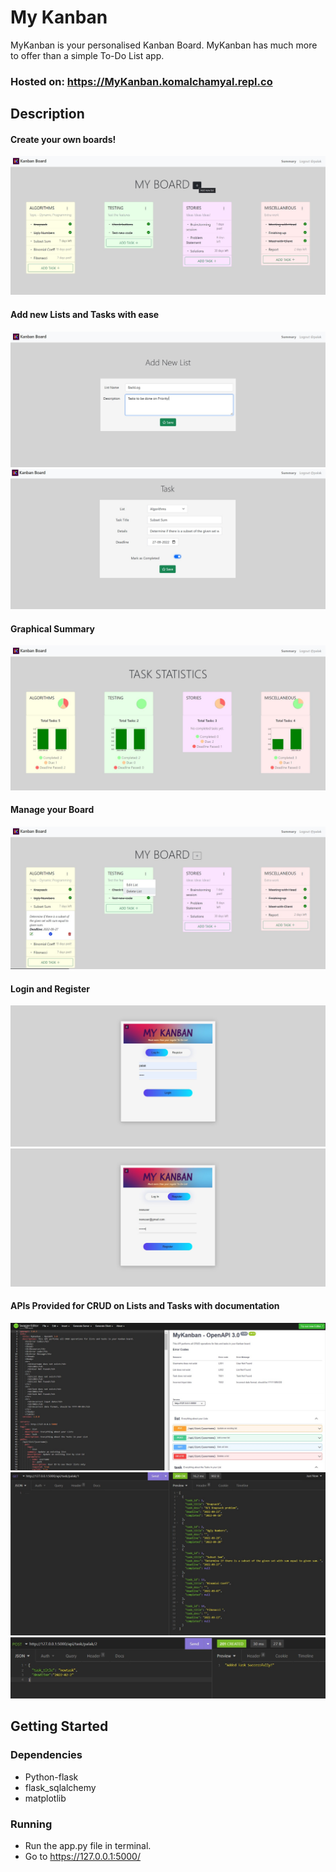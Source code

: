 # My Kanban

MyKanban is your personalised Kanban Board. MyKanban has much more to offer than a simple To-Do List app.
### Hosted on: https://MyKanban.komalchamyal.repl.co

## Description

#### Create your own boards!

![alt text](https://github.com/komalchamyal/myKanban/blob/main/static/images/mybord.jpg?raw=true)


#### Add new Lists and Tasks with ease

![alt text](https://github.com/komalchamyal/myKanban/blob/main/static/images/addlist.jpg?raw=true)
![alt text](https://github.com/komalchamyal/myKanban/blob/main/static/images/taskedit.jpg?raw=true)


#### Graphical Summary

![alt text](https://github.com/komalchamyal/myKanban/blob/main/static/images/stats.jpg?raw=true)


  #### Manage your Board

![alt text](https://github.com/komalchamyal/myKanban/blob/main/static/images/edit.jpg?raw=true)

  #### Login and Register

![alt text](https://github.com/komalchamyal/myKanban/blob/main/static/images/login.jpg?raw=true)
![alt text](https://github.com/komalchamyal/myKanban/blob/main/static/images/register.jpg?raw=true)

  #### APIs Provided for CRUD on Lists and Tasks with documentation

![alt text](https://github.com/komalchamyal/myKanban/blob/main/static/images/doc.jpg?raw=true)
![alt text](https://github.com/komalchamyal/myKanban/blob/main/static/images/get.jpg?raw=true)
![alt text](https://github.com/komalchamyal/myKanban/blob/main/static/images/post.jpg?raw=true)

## Getting Started

### Dependencies

* Python-flask
* flask_sqlalchemy
* matplotlib

### Running

* Run the app.py file in terminal.
* Go to https://127.0.0.1:5000/

